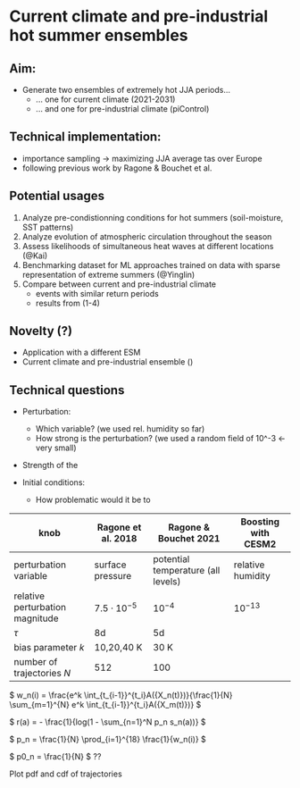 
# Current climate and pre-industrial hot summer ensembles 

## Aim:

* Generate two ensembles of extremely hot JJA periods...
    * ... one for current climate (2021-2031)
    * ... and one for pre-industrial climate (piControl)

## Technical implementation:

* importance sampling -> maximizing JJA average tas over Europe
* following previous work by Ragone & Bouchet et al.

## Potential usages

1) Analyze pre-condistionning conditions for hot summers (soil-moisture, SST patterns)
2) Analyze evolution of atmospheric circulation throughout the season 
3) Assess likelihoods of simultaneous heat waves at different locations (@Kai)
4) Benchmarking dataset for ML approaches trained on data with sparse representation of extreme summers (@Yinglin)
5) Compare between current and pre-industrial climate
    * events with similar return periods
    * results from (1-4)

## Novelty (?)

* Application with a different ESM
* Current climate and pre-industrial ensemble ()

## Technical questions

* Perturbation:
    * Which variable? (we used rel. humidity so far)
    * How strong is the perturbation? (we used a random field of 10^-3 <- very small)
* Strength of the 

* Initial conditions:
    * How problematic would it be to 


| knob      | Ragone et al. 2018    | Ragone & Bouchet 2021 | Boosting with CESM2 |
| --------- | --------------------- | ----- | ---- |
| perturbation variable           | surface pressure     | potential temperature (all levels) | relative humidity |
| relative perturbation magnitude | $7.5\cdot 10^{-5}$   | $10^{-4}$             | $10^{-13}$         |
| $\tau$                          | 8d                   | 5d                    |                  | 
| bias parameter $k$              | 10,20,40 K           | 30 K                  |
| number of trajectories $N$      | 512                  | 100                   |  |



$ w_n(i) = \frac{e^k \int_{t_{i-1}}^{t_i}A({X_n(t)})}{\frac{1}{N} \sum_{m=1}^{N} e^k \int_{t_{i-1}}^{t_i}A({X_m(t)})} $

$ r(a) = - \frac{1}{log(1 - \sum_{n=1}^N p_n s_n(a))} $

$ p_n = \frac{1}{N} \prod_{i=1}^{18} \frac{1}{w_n(i)} $

$ p0_n = \frac{1}{N} $  ?? 

Plot pdf and cdf of trajectories